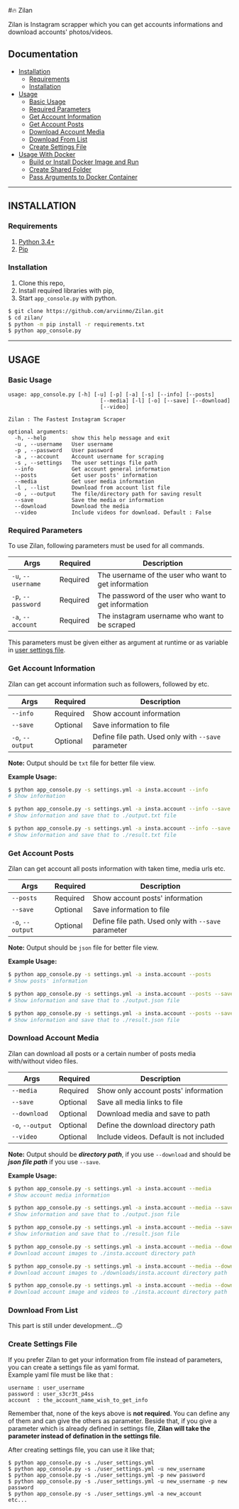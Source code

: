 #🔥 Zilan

Zilan is Instagram scrapper which you can get accounts informations and download accounts' photos/videos.

## Documentation

- [Installation](#installation)
    - [Requirements](#requirements)
    - [Installation](#installation-1)
- [Usage](#usage)
    - [Basic Usage](#basic-usage)
    - [Required Parameters](#required-parameters)
    - [Get Account Information](#get-account-information)
    - [Get Account Posts](#get-account-posts)
    - [Download Account Media](#download-account-media)
    - [Download From List](#download-from-list)
    - [Create Settings File](#create-settings-file)
- [Usage With Docker](#usage-with-docker)
    - [Build or Install Docker Image and Run](#build-or-install-docker-image-and-run)
    - [Create Shared Folder](#create-shared-folder)
    - [Pass Arguments to Docker Container](#pass-arguments-to-docker-container)

<hr />

## INSTALLATION

### Requirements

1. [Python 3.4+](https://www.python.org/downloads/)
2. [Pip](https://pip.pypa.io/en/stable/)

### Installation

1. Clone this repo,
2. Install required libraries with pip,
3. Start `app_console.py` with python. 

```bash
$ git clone https://github.com/arviinmo/Zilan.git
$ cd zilan/
$ python -m pip install -r requirements.txt
$ python app_console.py
```

<hr />

## USAGE

### Basic Usage

```
usage: app_console.py [-h] [-u] [-p] [-a] [-s] [--info] [--posts]
                             [--media] [-l] [-o] [--save] [--download]
                             [--video]

Zilan : The Fastest Instagram Scraper

optional arguments:
  -h, --help        show this help message and exit
  -u , --username   User username
  -p , --password   User password
  -a , --account    Account username for scraping
  -s , --settings   The user settings file path
  --info            Get account general information
  --posts           Get user posts' information
  --media           Get user media information
  -l , --list       Download from account list file
  -o , --output     The file/directory path for saving result
  --save            Save the media or information
  --download        Download the media
  --video           Include videos for download. Default : False
```

### Required Parameters

To use Zilan, following parameters must be used for all commands.

| Args                  | Required  | Description                                           |
| ---                   | ---       | ---                                                   |
| `-u`, `--username`    | Required  | The username of the user who want to get information  |
| `-p`, `--password`    | Required  | The password of the user who want to get information  |
| `-a`, `--account`     | Required  | The instagram username who want to be scraped         |

This parameters must be given either as argument at runtime or as variable in [user settings file](#create-settings-file). 

### Get Account Information

Zilan can get account information such as followers, followed by etc.

| Args              | Required  | Description                                           |
| ---               | ---       | ---                                                   |
| `--info`          | Required  | Show account information                              |
| `--save`          | Optional  | Save information to file                              |
| `-o`, `--output`  | Optional  | Define file path. Used only with `--save` parameter   |

**Note:** Output should be `txt` file for better file view.

**Example Usage:**

```bash
$ python app_console.py -s settings.yml -a insta.account --info
# Show information

$ python app_console.py -s settings.yml -a insta.account --info --save
# Show information and save that to ./output.txt file

$ python app_console.py -s settings.yml -a insta.account --info --save -o ./result.txt
# Show information and save that to ./result.txt file
```

### Get Account Posts

Zilan can get account all posts information with taken time, media urls etc.

| Args              | Required  | Description                                           |
| ---               | ---       | ---                                                   |
| `--posts`         | Required  | Show account posts' information                       |
| `--save`          | Optional  | Save information to file                              |
| `-o`, `--output`  | Optional  | Define file path. Used only with `--save` parameter   |

**Note:** Output should be `json` file for better file view.

**Example Usage:**

```bash
$ python app_console.py -s settings.yml -a insta.account --posts
# Show posts' information

$ python app_console.py -s settings.yml -a insta.account --posts --save
# Show information and save that to ./output.json file

$ python app_console.py -s settings.yml -a insta.account --posts --save -o ./result.json
# Show information and save that to ./result.json file
```

### Download Account Media

Zilan can download all posts or a certain number of posts media with/without video files.

| Args              | Required  | Description                                           |
| ---               | ---       | ---                                                   |
| `--media`         | Required  | Show only account posts' information                  |
| `--save`          | Optional  | Save all media links to file                          |
| `--download`      | Optional  | Download media and save to path                       |
| `-o`, `--output`  | Optional  | Define the download directory path                    |
| `--video`         | Optional  | Include videos. Default is not included               |

**Note:** Output should be ***directory path***, if you use `--download` and should be ***json file path*** if you use `--save`.

**Example Usage:**

```bash
$ python app_console.py -s settings.yml -a insta.account --media
# Show account media information

$ python app_console.py -s settings.yml -a insta.account --media --save
# Show information and save that to ./output.json file

$ python app_console.py -s settings.yml -a insta.account --media --save -o ./result.json
# Show information and save that to ./result.json file

$ python app_console.py -s settings.yml -a insta.account --media --download
# Download account images to ./insta.account directory path

$ python app_console.py -s settings.yml -a insta.account --media --download -o ./downloads
# Download account images to ./downloads/insta.account directory path

$ python app_console.py -s settings.yml -a insta.account --media --download --video
# Download account image and videos to ./insta.account directory path
```

### Download From List

This part is still under development...🙃

### Create Settings File

If you prefer Zilan to get your information from file instead of parameters, you can create a settings file as yaml format.  
Example yaml file must be like that :

```
username : user_username
password : user_s3cr3t_p4ss
account  : the_account_name_wish_to_get_info
```

Remember that, none of the keys above is **not required**. You can define any of them and can give the others as parameter. Beside that, if you give a parameter which is already defined in settings file, **Zilan will take the parameter instead of defination in the settings file**. 

After creating settings file, you can use it like that;

```
$ python app_console.py -s ./user_settings.yml
$ python app_console.py -s ./user_settings.yml -u new_username
$ python app_console.py -s ./user_settings.yml -p new password
$ python app_console.py -s ./user_settings.yml -u new_username -p new password
$ python app_console.py -s ./user_settings.yml -a new_account
etc...
```
